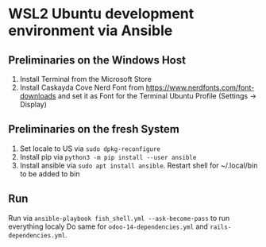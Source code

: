 # WSL2 Ubuntu development environment via Ansible

## Preliminaries on the Windows Host

1. Install Terminal from the Microsoft Store
2. Install Caskayda Cove Nerd Font from https://www.nerdfonts.com/font-downloads and set it as Font for the Terminal Ubuntu Profile (Settings -> Display)

## Preliminaries on the fresh System

1. Set locale to US via `sudo dpkg-reconfigure`
2. Install pip via `python3 -m pip install --user ansible`
3. Install ansible via `sudo apt install ansible`. Restart shell for ~/.local/bin to be added to bin

## Run

Run via `ansible-playbook fish_shell.yml --ask-become-pass` to run everything localy
Do same for `odoo-14-dependencies.yml` and `rails-dependencies.yml`.
